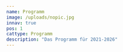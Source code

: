 ```yaml
---
name: Programm
image: /uploads/nopic.jpg
innav: true
pos: 1
cattype: Programm
description: "Das Programm für 2021-2026"
---
```


